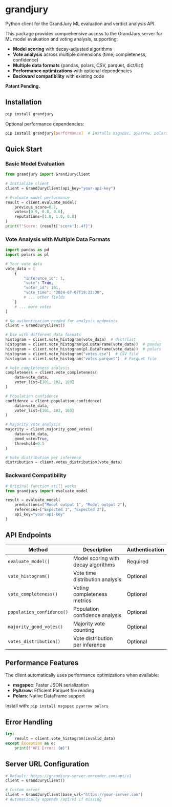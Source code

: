 # grandjury

Python client for the GrandJury ML evaluation and verdict analysis API.

This package provides comprehensive access to the GrandJury server for ML model evaluation and voting analysis, supporting:

- **Model scoring** with decay-adjusted algorithms
- **Vote analysis** across multiple dimensions (time, completeness, confidence)
- **Multiple data formats** (pandas, polars, CSV, parquet, dict/list)
- **Performance optimizations** with optional dependencies
- **Backward compatibility** with existing code

**Patent Pending.**

## Installation

```bash
pip install grandjury
```

Optional performance dependencies:
```bash
pip install grandjury[performance]  # Installs msgspec, pyarrow, polars
```

## Quick Start

### Basic Model Evaluation
```python
from grandjury import GrandJuryClient

# Initialize client
client = GrandJuryClient(api_key="your-api-key")

# Evaluate model performance
result = client.evaluate_model(
    previous_score=0.7,
    votes=[0.9, 0.8, 0.6],
    reputations=[1.0, 1.0, 0.8]
)
print(f"Score: {result['score']:.4f}")
```

### Vote Analysis with Multiple Data Formats

```python
import pandas as pd
import polars as pl

# Your vote data
vote_data = [
    {
        "inference_id": 1,
        "vote": True,
        "voter_id": 101,
        "vote_time": "2024-07-07T19:22:30",
        # ... other fields
    }
    # ... more votes
]

# No authentication needed for analysis endpoints  
client = GrandJuryClient()

# Use with different data formats
histogram = client.vote_histogram(vote_data)  # dict/list
histogram = client.vote_histogram(pd.DataFrame(vote_data))  # pandas
histogram = client.vote_histogram(pl.DataFrame(vote_data))  # polars
histogram = client.vote_histogram("votes.csv")  # CSV file
histogram = client.vote_histogram("votes.parquet")  # Parquet file

# Vote completeness analysis
completeness = client.vote_completeness(
    data=vote_data,
    voter_list=[101, 102, 103]
)

# Population confidence
confidence = client.population_confidence(
    data=vote_data,
    voter_list=[101, 102, 103]
)

# Majority vote analysis
majority = client.majority_good_votes(
    data=vote_data,
    good_vote=True,
    threshold=0.5
)

# Vote distribution per inference
distribution = client.votes_distribution(vote_data)
```

### Backward Compatibility

```python
# Original function still works
from grandjury import evaluate_model

result = evaluate_model(
    predictions=["Model output 1", "Model output 2"],
    references=["Expected 1", "Expected 2"],
    api_key="your-api-key"
)
```

## API Endpoints

| Method | Description | Authentication |
|--------|-------------|----------------|
| `evaluate_model()` | Model scoring with decay algorithms | Required |
| `vote_histogram()` | Vote time distribution analysis | Optional |
| `vote_completeness()` | Voting completeness metrics | Optional |
| `population_confidence()` | Population confidence analysis | Optional |
| `majority_good_votes()` | Majority vote counting | Optional |
| `votes_distribution()` | Vote distribution per inference | Optional |

## Performance Features

The client automatically uses performance optimizations when available:

- **msgspec**: Faster JSON serialization
- **PyArrow**: Efficient Parquet file reading  
- **Polars**: Native DataFrame support

Install with: `pip install msgspec pyarrow polars`

## Error Handling

```python
try:
    result = client.vote_histogram(invalid_data)
except Exception as e:
    print(f"API Error: {e}")
```

## Server URL Configuration

```python
# Default: https://grandjury-server.onrender.com/api/v1
client = GrandJuryClient()

# Custom server
client = GrandJuryClient(base_url="https://your-server.com")
# Automatically appends /api/v1 if missing
```
